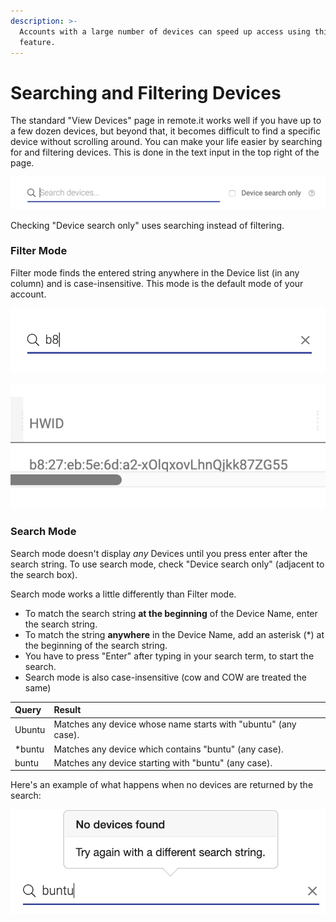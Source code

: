 ```yaml
---
description: >-
  Accounts with a large number of devices can speed up access using this
  feature.
---
```


# Searching and Filtering Devices

The standard "View Devices" page in remote.it works well if you have up to a few dozen devices, but beyond that, it becomes difficult to find a specific device without scrolling around.  You can make your life easier by searching for and filtering devices. This is done in the text input in the top right of the page.

![The device search interface.](../../../.gitbook/assets/screen-shot-2019-08-07-at-10.13.59-am.png)

Checking "Device search only" uses searching instead of filtering.

### Filter Mode

Filter mode finds the entered string anywhere in the Device list \(in any column\) and is case-insensitive.  This mode is the default mode of your account.

![Example query](../../../.gitbook/assets/screen-shot-2019-08-07-at-10.18.28-am.png)

![Possible returned device](../../../.gitbook/assets/screen-shot-2019-08-07-at-10.18.40-am.png)

### Search Mode

Search mode doesn't display _any_ Devices until you press enter after the search string. To use search mode, check "Device search only" \(adjacent to the search box\).

Search mode works a little differently than Filter mode.

* To match the search string **at the beginning** of the Device Name, enter the search string.
* To match the string **anywhere** in the Device Name, add an asterisk \(\*\) at the beginning of the search string.
* You have to press "Enter" after typing in your search term, to start the search.
* Search mode is also case-insensitive \(cow and COW are treated the same\)

| Query | Result |
| :--- | :--- |
| Ubuntu | Matches any device whose name starts with "ubuntu" \(any case\). |
| \*buntu | Matches any device which contains "buntu" \(any case\). |
| buntu | Matches any device starting with "buntu" \(any case\). |

Here's an example of what happens when no devices are returned by the search:

![No devices in this account start with &quot;buntu&quot;.](../../../.gitbook/assets/screen-shot-2019-08-07-at-10.18.58-am.png)

